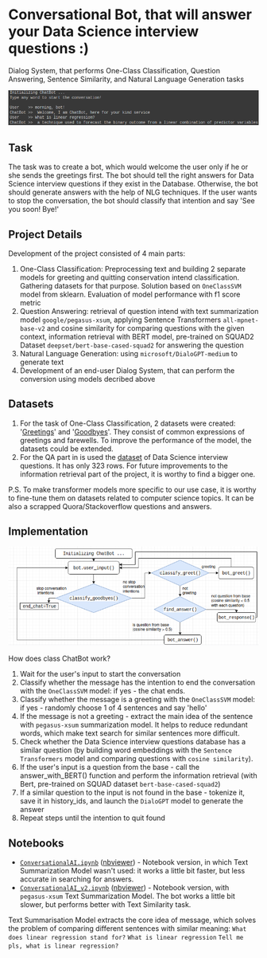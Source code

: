 # Conversational Bot, that will answer your Data Science interview questions :)
Dialog System, that performs One-Class Classification, Question Answering, Sentence Similarity, and Natural Language Generation tasks

![](https://github.com/Teasotea/DialogSystem/blob/main/img/chatbot_results.png)

## Task
The task was to create a bot, which would welcome the user only if he or she sends the greetings first. The bot should tell the right answers for Data Science interview questions if they exist in the Database. Otherwise, the bot should generate answers with the help of NLG techniques. If the user wants to stop the conversation, the bot should classify that intention and say 'See you soon! Bye!'


## Project Details
 Development of the project consisted of 4 main parts:
  1) One-Class Classification: Preprocessing text and building 2 separate models for greeting and quitting conservation intend classification. Gathering datasets for that purpose. Solution based on `OneClassSVM` model from sklearn. Evaluation of model performance with f1 score metric
  2) Question Answering: retrieval of question intend with text summarization model `google/pegasus-xsum`, applying Sentence Transformers `all-mpnet-base-v2` and cosine similarity for comparing questions with the given context, information retrieval with BERT model, pre-trained on SQUAD2 Dataset `deepset/bert-base-cased-squad2` for answering the question
  3) Natural Language Generation: using `microsoft/DialoGPT-medium` to generate text
  4) Development of an end-user Dialog System, that can perform the conversion using models decribed above

## Datasets
1) For the task of One-Class Classification, 2 datasets were created: '[Greetings](https://github.com/Teasotea/DialogSystem/blob/main/data/greet.csv)' and '[Goodbyes](https://raw.githubusercontent.com/Teasotea/DialogSystem/main/data/goodbyes.csv)'. They consist of common expressions of greetings and farewells. To improve the performance of the model, the datasets could be extended.
2) For the QA part in is used the [dataset](https://raw.githubusercontent.com/Kizuna-Cheng/Data_Science_Interviews_NLP/main/data.csv) of Data Science interview questions. It has only 323 rows. For future improvements to the information retrieval part of the project, it is worthy to find a bigger one.

P.S. To make transformer models more specific to our use case, it is worthy to fine-tune them on datasets related to computer science topics. It can be also a scrapped Quora/Stackoverflow questions and answers.



## Implementation
 ![](https://github.com/Teasotea/DialogSystem/blob/main/img/chatbot_diagram.png)
 
How does class ChatBot work?

1) Wait for the user's input to start the conversation
2) Classify whether the message has the intention to end the conversation with the `OneClassSVM` model: if yes - the chat ends. 
3) Classify whether the message is a greeting with the `OneClassSVM` model: if yes - randomly choose 1 of 4 sentences and say 'hello'
4) If the message is not a greeting - extract the main idea of the sentence with `pegasus-xsum` summarization model. It helps to reduce redundant words, which make text search for similar sentences more difficult.
5) Check whether the Data Science interview questions database has a similar question (by building word embeddings with the `Sentence Transformers` model and comparing questions with `cosine similarity`). 
6) If the user's input is a question from the base - call the answer_with_BERT() function and perform the information retrieval (with Bert, pre-trained on SQUAD dataset `bert-base-cased-squad2`)
7) If a similar question to the input is not found in the base - tokenize it, save it in history_ids, and launch the `DialoGPT` model to generate the answer
8) Repeat steps until the intention to quit found

## Notebooks
* [`ConversationalAI.ipynb`](https://github.com/Teasotea/DialogSystem/blob/main/ConversationalAI.ipynb) ([nbviewer](https://github.com/Teasotea/DialogSystem/blob/main/ConversationalAI.ipynb)) - Notebook version, in which Text Summarization Model wasn't used: it works a little bit faster, but less accurate in searching for answers.
* [`ConversationalAI_v2.ipynb`](https://github.com/Teasotea/DialogSystem/blob/main/ConversationalAI_v2.ipynb) ([nbviewer](https://github.com/Teasotea/DialogSystem/blob/main/ConversationalAI_v2.ipynb)) -  Notebook version, with `pegasus-xsum` Text Summarization Model. The bot works a little bit slower, but performs better with Text Similarity task.

Text Summarisation Model extracts the core idea of message, which solves the problem of comparing different sentences with similar meaning:
`What does linear regression stand for?`
`What is linear regression`
`Tell me pls, what is linear regression?`
